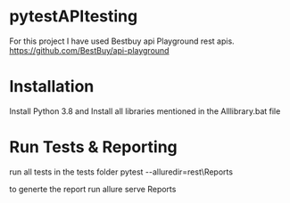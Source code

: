# pytestAPItesting

For this project I have used Bestbuy api Playground rest apis. https://github.com/BestBuy/api-playground

# Installation
 Install Python 3.8 and Install all libraries mentioned in the Alllibrary.bat file
 
# Run Tests & Reporting
run all tests in the tests folder pytest --alluredir=rest\Reports

to generte the report run 
allure serve Reports 
